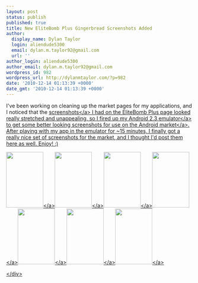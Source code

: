 ```yaml
---
layout: post
status: publish
published: true
title: New EliteBomb Plus Gingerbread Screenshots Added
author:
  display_name: Dylan Taylor
  login: aliendude5300
  email: dylan.m.taylor92@gmail.com
  url: ''
author_login: aliendude5300
author_email: dylan.m.taylor92@gmail.com
wordpress_id: 982
wordpress_url: http://dylanmtaylor.com/?p=982
date: '2010-12-14 01:13:39 +0000'
date_gmt: '2010-12-14 01:13:39 +0000'
---
```

<p>I've been working on cleaning up the market pages for my applications, and I noticed that the <a class="zem_slink" title="Screenshot" rel="wikipedia" href="http:&#47;&#47;en.wikipedia.org&#47;wiki&#47;Screenshot">screenshots<&#47;a> I had on the EliteBomb Plus page looked really stretched and unappealing, so I fired up my Android 2.3 <a class="zem_slink" title="Emulator" rel="wikipedia" href="http:&#47;&#47;en.wikipedia.org&#47;wiki&#47;Emulator">emulator<&#47;a> to get some better looking screenshots for use on the <a class="zem_slink" title="Android Market" rel="homepage" href="http:&#47;&#47;www.android.com&#47;market&#47;">Android market<&#47;a>. After playing with my app in the emulator for ~15 minutes, I finally got a really nice set of screenshots for the market, and I thought I'd post them here as well. Enjoy! :)</p>
<p><a rel="attachment wp-att-985" href="http:&#47;&#47;dylanmtaylor.com&#47;2010&#47;12&#47;14&#47;new-elitebomb-plus-gingerbread-screenshots-added&#47;entry-1&#47;"><img class="alignnone size-thumbnail wp-image-985" title="EliteBomb Plus Text Entry (1&#47;2)" src="http:&#47;&#47;dylanmtaylor.com&#47;wp-content&#47;uploads&#47;2010&#47;12&#47;entry-1-100x150.png" alt="" width="100" height="150" &#47;><&#47;a><a rel="attachment wp-att-986" href="http:&#47;&#47;dylanmtaylor.com&#47;2010&#47;12&#47;14&#47;new-elitebomb-plus-gingerbread-screenshots-added&#47;entry-2&#47;"><img class="alignnone size-thumbnail wp-image-986" title="EliteBomb Plus Text Entry (2&#47;2)" src="http:&#47;&#47;dylanmtaylor.com&#47;wp-content&#47;uploads&#47;2010&#47;12&#47;entry-2-100x150.png" alt="" width="100" height="150" &#47;><&#47;a><a rel="attachment wp-att-983" href="http:&#47;&#47;dylanmtaylor.com&#47;2010&#47;12&#47;14&#47;new-elitebomb-plus-gingerbread-screenshots-added&#47;contacts&#47;"><img class="alignnone size-thumbnail wp-image-983" title="EliteBomb Plus Contact List" src="http:&#47;&#47;dylanmtaylor.com&#47;wp-content&#47;uploads&#47;2010&#47;12&#47;contacts-100x150.png" alt="" width="100" height="150" &#47;><&#47;a><a rel="attachment wp-att-989" href="http:&#47;&#47;dylanmtaylor.com&#47;2010&#47;12&#47;14&#47;new-elitebomb-plus-gingerbread-screenshots-added&#47;unlimited&#47;"><img class="alignnone size-thumbnail wp-image-989" title="EliteBomb Plus Unlimited Messages" src="http:&#47;&#47;dylanmtaylor.com&#47;wp-content&#47;uploads&#47;2010&#47;12&#47;unlimited-100x150.png" alt="" width="100" height="150" &#47;><&#47;a><a rel="attachment wp-att-984" href="http:&#47;&#47;dylanmtaylor.com&#47;2010&#47;12&#47;14&#47;new-elitebomb-plus-gingerbread-screenshots-added&#47;delay&#47;"><img class="alignnone size-thumbnail wp-image-984" title="EliteBomb Plus Delay Selection" src="http:&#47;&#47;dylanmtaylor.com&#47;wp-content&#47;uploads&#47;2010&#47;12&#47;delay-100x150.png" alt="" width="100" height="150" &#47;><&#47;a><a rel="attachment wp-att-988" href="http:&#47;&#47;dylanmtaylor.com&#47;2010&#47;12&#47;14&#47;new-elitebomb-plus-gingerbread-screenshots-added&#47;sending&#47;"><img class="alignnone size-thumbnail wp-image-988" title="EliteBomb Plus Sending Messages" src="http:&#47;&#47;dylanmtaylor.com&#47;wp-content&#47;uploads&#47;2010&#47;12&#47;sending-100x150.png" alt="" width="100" height="150" &#47;><&#47;a><a rel="attachment wp-att-987" href="http:&#47;&#47;dylanmtaylor.com&#47;2010&#47;12&#47;14&#47;new-elitebomb-plus-gingerbread-screenshots-added&#47;remove-limit&#47;"><img class="alignnone size-thumbnail wp-image-987" title="EliteBomb Plus Rooted Limit Removal" src="http:&#47;&#47;dylanmtaylor.com&#47;wp-content&#47;uploads&#47;2010&#47;12&#47;remove-limit-100x150.png" alt="" width="100" height="150" &#47;><&#47;a></p>
<div class="zemanta-pixie" style="margin-top: 10px; height: 15px;"><img class="zemanta-pixie-img" style="border: medium none; float: right;" src="http:&#47;&#47;dylanmtaylor.com&#47;wp-content&#47;uploads&#47;2011&#47;06&#47;pixy5.gif" alt="" &#47;><&#47;div></p>
